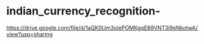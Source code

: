 # indian_currency_recognition-
https://drive.google.com/file/d/1aQK0Um3oIePOMKgqE89VNT3i9eNkotwA/view?usp=sharing
